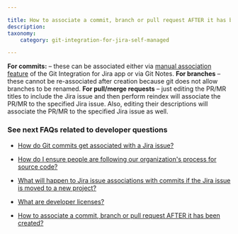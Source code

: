 ```yaml
---

title: How to associate a commit, branch or pull request AFTER it has been created?
description:
taxonomy:
    category: git-integration-for-jira-self-managed

---
```

**For commits:** – these can be associated either via [manual association feature](/wiki/spaces/GITSERVER/pages/1923028970/Manually+link+git+commits+to+Jira+issues) of the Git Integration for Jira app or via Git Notes.
**For branches** – these cannot be re-associated after creation because git does not allow branches to be renamed.
**For pull/merge requests** – just editing the PR/MR titles to include the Jira issue and then perform reindex will associate the PR/MR to the specified Jira issue. Also, editing their descriptions will associate the PR/MR to the specified Jira issue as well.

### See next FAQs related to developer questions

*   [How do Git commits get associated with a Jira issue?](/wiki/spaces/GIJDC/pages/2051571713)

*   [How do I ensure people are following our organization's process for source code?](/wiki/spaces/GIJDC/pages/2051768321)

*   [What will happen to Jira issue associations with commits if the Jira issue is moved to a new project?](/wiki/spaces/GIJDC/pages/2051014669)

*   [What are developer licenses?](/wiki/spaces/GIJDC/pages/2051964929)

*   [How to associate a commit, branch or pull request AFTER it has been created?](/wiki/spaces/GIJDC/pages/2062974977)